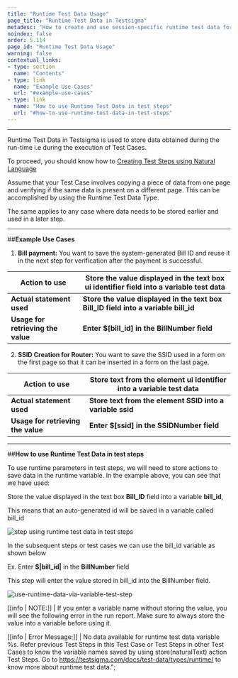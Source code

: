 ```yaml
---
title: "Runtime Test Data Usage"
page_title: "Runtime Test Data in Testsigma"
metadesc: "How to create and use session-specific runtime test data for storing temporary values as test data and performing validation using the stored data"
noindex: false
order: 5.114
page_id: "Runtime Test Data Usage"
warning: false
contextual_links:
- type: section
  name: "Contents"
- type: link
  name: "Example Use Cases"
  url: "#example-use-cases"
- type: link
  name: "How to use Runtime Test Data in test steps"
  url: "#how-to-use-runtime-test-data-in-test-steps"
---
```


---

Runtime Test Data in Testsigma is used to store data obtained during the run-time i.e during the execution of Test Cases.

To proceed, you should know how to [Creating Test Steps using Natural Language](https://testsigma.com/docs/test-cases/create-steps-nl/overview/)

Assume that your Test Case involves copying a piece of data from one page and verifying if the same data is present on a different page. This can be accomplished by using the Runtime Test Data Type.

The same applies to any case where data needs to be stored earlier and used in a later step.

---
##**Example Use Cases**

1. **Bill payment:** You want to save the system-generated Bill ID and reuse it in the next step for verification after the payment is successful.


| Action to use| Store the value displayed in the text box ui identifier field into a variable test data|
|----|-----|
|**Actual statement used**|**Store the value displayed in the text box Bill\_ID field into a variable bill_id**|
|**Usage for retrieving the value**| **Enter $[bill_id] in the BillNumber field**|

2. **SSID Creation for Router:** You want to save the SSID used in a form on the first page so that it can be inserted in a form on the last page.

|**Action to use**|**Store text from the element ui identifier into a variable test data**|
|----|----|
|**Actual statement used**|**Store text from the element SSID into a variable ssid**|
|**Usage for retrieving the value**|**Enter $[ssid] in the SSIDNumber field**|

---
##**How to use Runtime Test Data in test steps**

To use runtime parameters in test steps, we will need to store actions to save data in the runtime variable. In the example above, you can see that we have used:

Store the value displayed in the text box **Bill_ID** field into a variable **bill_id**, 

This means that an auto-generated id will be saved in a variable called bill_id


![step using runtime test data in test steps](https://docs.testsigma.com/images/runtime/runtime-test-data-in-test-steps.png)


In the subsequent steps or test cases we can use the bill_id variable as shown below

Ex. Enter **$|bill_id|** in the **BillNumber** field 

This step will enter the value stored in bill_id into the BillNumber field.

![use-runtime-data-via-variable-test-step](https://s3.amazonaws.com/static-docs.testsigma.com/new_images/docs/test-data/types/runtime/use-runtime-data-via-variable-test-step.png)

[[info | NOTE:]]
| If you enter a variable name without storing the value, you will see the following error in the run report. Make sure to always store the value into a variable before using it. 




[[info | Error Message:]]
| No data available for runtime test data variable %s. Refer previous Test Steps in this Test Case or Test Steps in other Test Cases to know the variable names saved by using store(naturalText) action Test Steps. Go to https://testsigma.com/docs/test-data/types/runtime/ to know more about runtime test data.";









